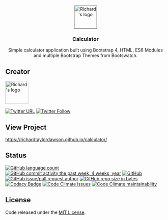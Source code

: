 <p align="center">
  <a href="">
    <img src="http://icons.iconarchive.com/icons/iconsmind/outline/256/Calculator-icon.png" alt="Richard's logo" width=72 height=72>
  </a>

  <h3 align="center">Calculator</h3>

  <p align="center">
    Simple calculator application built using Bootstrap 4, HTML, ES6 Modules and multiple Bootstrap Themes from Bootswatch.
  </p>
</p>

## Creator

<img src="https://twitter.com/richard_codes/profile_image?size=original" alt="Richard's logo" width=72 height=72>
<br>

[![Twitter URL](https://img.shields.io/twitter/url/http/shields.io.svg?style=social)](https://twitter.com/intent/tweet?text=@richard_codes)
[![Twitter Follow](https://img.shields.io/twitter/follow/richard_codes.svg?label=Follow&style=social)](https://twitter.com/intent/follow?screen_name=richard_codes)

## View Project
<https://richardtaylordawson.github.io/calculator/>

## Status

[![GitHub language count](https://img.shields.io/github/languages/count/badges/shields.svg)](https://github.com/richardtaylordawson/calculator)
[![GitHub commit activity the past week, 4 weeks, year](https://img.shields.io/github/commit-activity/y/eslint/eslint.svg)](https://github.com/richardtaylordawson/calculator)
[![GitHub](https://img.shields.io/github/license/mashape/apistatus.svg)](https://github.com/richardtaylordawson/calculator)
[![GitHub issue/pull request author](https://img.shields.io/github/issues/detail/u/badges/shields/979.svg)](https://github.com/richardtaylordawson/calculator)
[![GitHub repo size in bytes](https://img.shields.io/github/repo-size/badges/shields.svg)](https://github.com/richardtaylordawson/calculator)
[![Codacy Badge](https://api.codacy.com/project/badge/Grade/02ee35b7c3e14b6da802677e73fbdb32)](https://www.codacy.com/app/richardtaylordawson/calculator?utm_source=github.com&amp;utm_medium=referral&amp;utm_content=richardtaylordawson/calculator&amp;utm_campaign=Badge_Grade)
[![Code Climate issues](https://img.shields.io/codeclimate/issues/richardtaylordawson/calculator.svg)](https://codeclimate.com/github/richardtaylordawson/calculator/issues)
[![Code Climate maintainability](https://img.shields.io/codeclimate/maintainability/rcihardtaylordawson/calculator.svg)](https://codeclimate.com/github/richardtaylordawson/calculator/progress/maintainability)

## License

Code released under the [MIT License](https://github.com/richardtaylordawson/calculator/blob/master/LICENSE).
